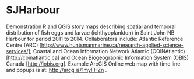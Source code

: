 # SJHarbour

Demonstration R and QGIS story maps describing spatial and temporal distribution of fish eggs and larvae (ichthyoplankton) in Saint John NB Harbour for period 2011 to 2014. Collaborators include: Atlantic Reference Centre (ARC) [http://www.huntsmanmarine.ca/research-applied-science-services/]; Coastal and Ocean Information Network Atlantic (COINAtlantic) [http://coinatlantic.ca] and Ocean Biogeographic Information System (OBIS) Canada [http://iobis.org]. Example ArcGIS Online web map with time line and popups is at: http://arcg.is/1myFHZn . 
